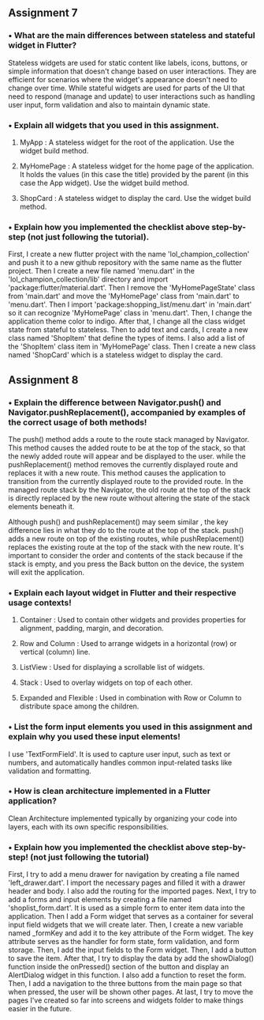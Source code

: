 ## Assignment 7

### • What are the main differences between stateless and stateful widget in Flutter?

Stateless widgets are used for static content like labels, icons, buttons, or simple information that doesn't change based on user interactions. They are efficient for scenarios where the widget's appearance doesn't need to change over time. While stateful widgets are used for parts of the UI that need to respond (manage and update) to user interactions such as handling user input, form validation and also to maintain dynamic state.

### • Explain all widgets that you used in this assignment.

1) MyApp
: A stateless widget for the root of the application. Use the widget build method.

2) MyHomePage
: A stateless widget for the home page of the application. It holds the values (in this case the title) provided by the parent (in this case the App widget). Use the widget build method.

3) ShopCard
: A stateless widget to display the card. Use the widget build method.

### • Explain how you implemented the checklist above step-by-step (not just following the tutorial).

First, I create a new flutter project with the name 'lol_champion_collection' and push it to a new github repository with the same name as the flutter project. Then I create a new file named 'menu.dart' in the 'lol_champion_collection/lib' directory and import 'package:flutter/material.dart'. Then I remove the 'MyHomePageState' class from 'main.dart' and move the 'MyHomePage' class from 'main.dart' to 'menu.dart'. Then I import 'package:shopping_list/menu.dart' in 'main.dart' so it can recognize 'MyHomePage' class in 'menu.dart'. Then, I change the application theme color to indigo. After that, I change all the class widget state from stateful to stateless. Then to add text and cards, I create a new class named 'ShopItem' that define the types of items. I also add a list of the 'ShopItem' class item in 'MyHomePage' class. Then I create a new class named 'ShopCard' which is a stateless widget to display the card.

## Assignment 8

### • Explain the difference between Navigator.push() and Navigator.pushReplacement(), accompanied by examples of the correct usage of both methods!

The push() method adds a route to the route stack managed by Navigator. This method causes the added route to be at the top of the stack, so that the newly added route will appear and be displayed to the user. while the pushReplacement() method removes the currently displayed route and replaces it with a new route. This method causes the application to transition from the currently displayed route to the provided route. In the managed route stack by the Navigator, the old route at the top of the stack is directly replaced by the new route without altering the state of the stack elements beneath it.

Although push() and pushReplacement() may seem similar , the key difference lies in what they do to the route at the top of the stack. push() adds a new route on top of the existing routes, while pushReplacement() replaces the existing route at the top of the stack with the new route. It's important to consider the order and contents of the stack because if the stack is empty, and you press the Back button on the device, the system will exit the application.

### • Explain each layout widget in Flutter and their respective usage contexts!

1) Container
: Used to contain other widgets and provides properties for alignment, padding, margin, and decoration. 

2) Row and Column
: Used to arrange widgets in a horizontal (row) or vertical (column) line.

3) ListView
: Used for displaying a scrollable list of widgets.

4) Stack
: Used to overlay widgets on top of each other.

5) Expanded and Flexible
: Used in combination with Row or Column to distribute space among the children.


### • List the form input elements you used in this assignment and explain why you used these input elements!

I use 'TextFormField'. It is used to capture user input, such as text or numbers, and automatically handles common input-related tasks like validation and formatting.

### • How is clean architecture implemented in a Flutter application?

Clean Architecture implemented typically by organizing your code into layers, each with its own specific responsibilities.

### • Explain how you implemented the checklist above step-by-step! (not just following the tutorial)

First, I try to add a menu drawer for navigation by creating a file named 'left_drawer.dart'. I import the necessary pages and filled it with a drawer header and body. I also add the routing for the imported pages. Next, I try to add a forms and input elements by creating a file named 'shoplist_form.dart'. It is used as a simple form to enter item data into the application. Then I add a Form widget that serves as a container for several input field widgets that we will create later. Then, I create a new variable named _formKey and add it to the key attribute of the Form widget. The key attribute serves as the handler for form state, form validation, and form storage. Then, I add the input fields to the Form widget. Then, I add a button to save the item. After that, I try to display the data by add the showDialog() function inside the onPressed() section of the button and display an AlertDialog widget in this function. I also add a function to reset the form. Then, I add a navigation to the three buttons from the main page so that when pressed, the user will be shown other pages. At last, I try to move the pages I've created so far into screens and widgets folder to make things easier in the future.
